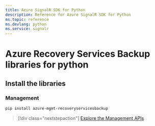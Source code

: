 ```yaml
---
title: Azure SignalR SDK for Python
description: Reference for Azure SignalR SDK for Python
ms.topic: reference
ms.devlang: python
ms.service: signalr
---
```

# Azure Recovery Services Backup libraries for python

## Install the libraries


### Management

```bash
pip install azure-mgmt-recoveryservicesbackup
```
> [!div class="nextstepaction"]
> [Explore the Management APIs](/python/api/azure-mgmt-recoveryservicesbackup)

